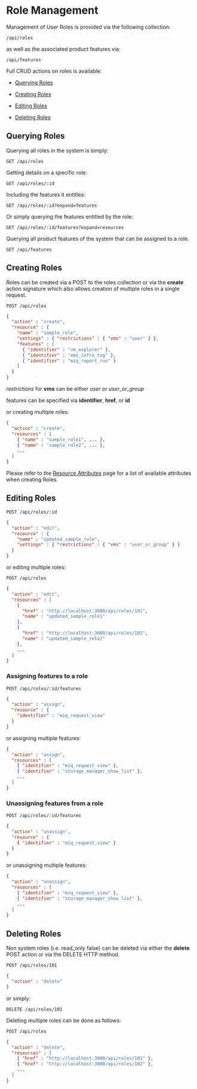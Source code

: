 # Role Management

Management of User Roles is provided via the following collection:

``` data
/api/roles
```

as well as the associated product features via:

``` data
/api/features
```

Full CRUD actions on roles is available:

  - [Querying Roles](#querying-roles)

  - [Creating Roles](#creating-roles)

  - [Editing Roles](#editing-roles)

  - [Deleting Roles](#deleting-roles)

## Querying Roles

Querying all roles in the system is simply:

    GET /api/roles

Getting details on a specific role:

    GET /api/roles/:id

Including the features it entitles:

    GET /api/roles/:id?expand=features

Or simply querying the features entitled by the role:

    GET /api/roles/:id/features?expand=resources

Querying all product features of the system that can be assigned to a
role.

    GET /api/features

## Creating Roles

Roles can be created via a POST to the roles collection or via the
**create** action signature which also allows creation of multiple roles
in a single request.

    POST /api/roles

``` json
{
  "action" : "create",
  "resource" : {
    "name" : "sample_role",
    "settings" : { "restrictions" : { "vms" : "user" } },
    "features" : [
      { "identifier" : "vm_explorer" },
      { "identifier" : "ems_infra_tag" },
      { "identifier" : "miq_report_run" }
    ]
  }
}
```

<div class="note">

*restrictions* for **vms** can be either *user* or *user\_or\_group*

features can be specified via **identifier**, **href**, or **id**

</div>

or creating multiple roles:

``` json
{
  "action" : "create",
  "resources" : [
    { "name" : "sample_role1", ... },
    { "name" : "sample_role2", ... },
    ...
  ]
}
```

<div class="note">

Please refer to the [Resource
Attributes](../appendices/resource_attributes.html#roles) page for a
list of available attributes when creating Roles.

</div>

## Editing Roles

    POST /api/roles/:id

``` json
{
  "action" : "edit",
  "resource" : {
    "name" : "updated_sample_role",
    "settings" : { "restrictions" : { "vms" : "user_or_group" } }
  }
}
```

or editing multiple roles:

    POST /api/roles

``` json
{
  "action" : "edit",
  "resources" : [
    {
      "href" : "http://localhost:3000/api/roles/101",
      "name" : "updated_sample_role1"
    },
    {
      "href" : "http://localhost:3000/api/roles/102",
      "name" : "updated_sample_role2"
    },
    ...
  ]
}
```

### Assigning features to a role

    POST /api/roles/:id/features

``` json
{
  "action" : "assign",
  "resource" : {
    "identifier" : "miq_request_view"
  }
}
```

or assigning multiple features:

``` json
{
  "action" : "assign",
  "resources" : [
    { "identifier" : "miq_request_view" },
    { "identifier" : "storage_manager_show_list" },
    ...
  ]
}
```

### Unassigning features from a role

    POST /api/roles/:id/features

``` json
{
  "action" : "unassign",
  "resource" : {
    { "identifier" : "miq_request_view" }
  }
}
```

or unassigning multiple features:

``` json
{
  "action" : "unassign",
  "resources" : [
    { "identifier" : "miq_request_view" },
    { "identifier" : "storage_manager_show_list" },
    ...
  ]
}
```

## Deleting Roles

Non system roles (i.e. read\_only false) can be deleted via either the
**delete** POST action or via the DELETE HTTP method.

    POST /api/roles/101

``` json
{
  "action" : "delete"
}
```

or simply:

    DELETE /api/roles/101

Deleting multiple roles can be done as follows:

    POST /api/roles

``` json
{
  "action" : "delete",
  "resources" : [
    { "href" : "http://localhost:3000/api/roles/101" },
    { "href" : "http://localhost:3000/api/roles/102" },
    ...
  ]
}
```
